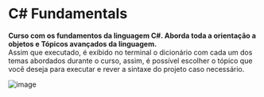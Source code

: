 # C# Fundamentals

**Curso com os fundamentos da linguagem C#. Aborda toda a orientação a objetos e Tópicos avançados da linguagem.**<br>
Assim que executado, é exibido no terminal o dicionário com cada um dos temas abordados durante o curso, assim, é possível escolher o tópico que você deseja para executar e rever a sintaxe do projeto caso necessário.

![image](https://user-images.githubusercontent.com/93688391/226203442-56f11107-76f1-46e5-829f-1a20820f926f.png)

